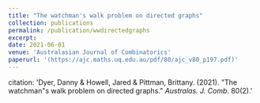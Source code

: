 ```yaml
---
title: "The watchman's walk problem on directed graphs"
collection: publications
permalink: /publication/wwdirectedgraphs
excerpt: 
date: 2021-06-01
venue: 'Australasian Journal of Combinatorics'
paperurl: '(https://ajc.maths.uq.edu.au/pdf/80/ajc_v80_p197.pdf)'
---
```




citation: 'Dyer, Danny & Howell, Jared & Pittman, Brittany. (2021). &quot;The watchman&quot;s walk problem on directed graphs.&quot; <i>Australas. J. Comb</i>. 80(2).'
